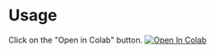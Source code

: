 # Usage
Click on the "Open in Colab" button.
<a href="https://colab.research.google.com/github/suga-daddy/OneClickRun/blob/master/OneClickRun.ipynb" target="_parent\"><img src="https://colab.research.google.com/assets/colab-badge.svg" alt="Open In Colab"/></a>
